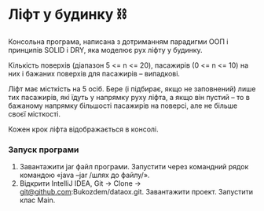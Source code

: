 # Ліфт у будинку ⛓

Консольна програма, написана з дотриманням парадигми ООП і принципів SOLID і DRY, яка моделює рух ліфту у будинку. 

Кількість поверхів (діапазон 5 <= n <= 20), пасажирів (0 <= n <= 10) на них і бажаних поверхів для пасажирів – випадкові. 

Ліфт має місткість на 5 осіб. Бере (і підбирає, якщо не заповнений) лише тих пасажирів, які їдуть у напрямку руху ліфта, а якщо він пустий – то в бажаному напрямку більшості пасажирів на поверсі, але не більше своєї місткості.

Кожен крок ліфта відображається в консолі.

###  Запуск програми
1. Завантажити jar файл програми. Запустити через командний рядок командою «java –jar /шлях до файлу/».
2. Відкрити IntelliJ IDEA, Git -> Clone -> git@github.com:Bukozdem/dataox.git. Завантажити проект. Запустити клас Main. 
